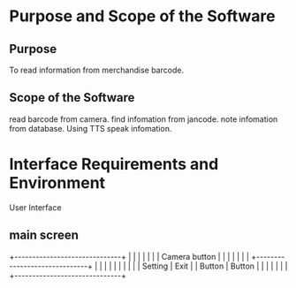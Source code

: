 # Purpose and Scope of the Software
## Purpose
 To read information from merchandise barcode.
## Scope of the Software
 read barcode from camera.
 find infomation from jancode.
 note infomation from database.
 Using TTS speak infomation.
 
#  Interface Requirements and Environment
  User Interface
## main screen

   +------------------------------+
   |                              |
   |                              |
   |                              |
   |      Camera button           |
   |                              |
   |                              |
   |                              |
   +------------------------------+
   |              |               |
   |              |               |
   |              |               |
   |   Setting    |    Exit       |
   |   Button     |    Button     |
   |              |               |
   |              |               |
   +------------------------------+